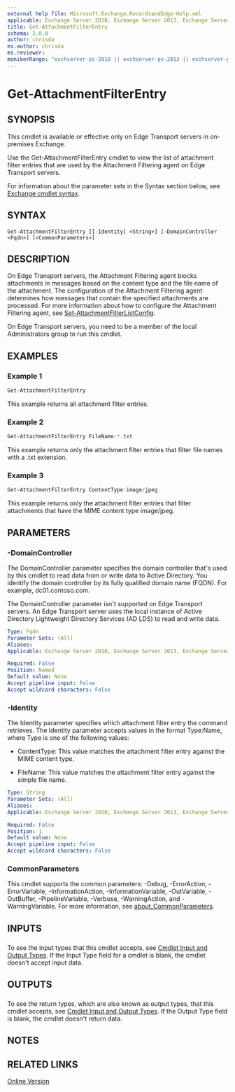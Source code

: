 ```yaml
---
external help file: Microsoft.Exchange.RecordsandEdge-Help.xml
applicable: Exchange Server 2010, Exchange Server 2013, Exchange Server 2016, Exchange Server 2019
title: Get-AttachmentFilterEntry
schema: 2.0.0
author: chrisda
ms.author: chrisda
ms.reviewer:
monikerRange: "exchserver-ps-2010 || exchserver-ps-2013 || exchserver-ps-2016 || exchserver-ps-2019"
---
```


# Get-AttachmentFilterEntry

## SYNOPSIS
This cmdlet is available or effective only on Edge Transport servers in on-premises Exchange.

Use the Get-AttachmentFilterEntry cmdlet to view the list of attachment filter entries that are used by the Attachment Filtering agent on Edge Transport servers.

For information about the parameter sets in the Syntax section below, see [Exchange cmdlet syntax](https://docs.microsoft.com/powershell/exchange/exchange-server/exchange-cmdlet-syntax).

## SYNTAX

```
Get-AttachmentFilterEntry [[-Identity] <String>] [-DomainController <Fqdn>] [<CommonParameters>]
```

## DESCRIPTION
On Edge Transport servers, the Attachment Filtering agent blocks attachments in messages based on the content type and the file name of the attachment. The configuration of the Attachment Filtering agent determines how messages that contain the specified attachments are processed. For more information about how to configure the Attachment Filtering agent, see [Set-AttachmentFilterListConfig](https://docs.microsoft.com/powershell/module/exchange/antispam-antimalware/set-attachmentfilterlistconfig).

On Edge Transport servers, you need to be a member of the local Administrators group to run this cmdlet.

## EXAMPLES

### Example 1
```powershell
Get-AttachmentFilterEntry
```

This example returns all attachment filter entries.

### Example 2
```powershell
Get-AttachmentFilterEntry FileName:*.txt
```

This example returns only the attachment filter entries that filter file names with a .txt extension.

### Example 3
```powershell
Get-AttachmentFilterEntry ContentType:image/jpeg
```

This example returns only the attachment filter entries that filter attachments that have the MIME content type image/jpeg.

## PARAMETERS

### -DomainController
The DomainController parameter specifies the domain controller that's used by this cmdlet to read data from or write data to Active Directory. You identify the domain controller by its fully qualified domain name (FQDN). For example, dc01.contoso.com.

The DomainController parameter isn't supported on Edge Transport servers. An Edge Transport server uses the local instance of Active Directory Lightweight Directory Services (AD LDS) to read and write data.

```yaml
Type: Fqdn
Parameter Sets: (All)
Aliases:
Applicable: Exchange Server 2010, Exchange Server 2013, Exchange Server 2016, Exchange Server 2019

Required: False
Position: Named
Default value: None
Accept pipeline input: False
Accept wildcard characters: False
```

### -Identity
The Identity parameter specifies which attachment filter entry the command retrieves. The Identity parameter accepts values in the format Type:Name, where Type is one of the following values:

- ContentType: This value matches the attachment filter entry against the MIME content type.

- FileName: This value matches the attachment filter entry against the simple file name.

```yaml
Type: String
Parameter Sets: (All)
Aliases:
Applicable: Exchange Server 2010, Exchange Server 2013, Exchange Server 2016, Exchange Server 2019

Required: False
Position: 1
Default value: None
Accept pipeline input: False
Accept wildcard characters: False
```

### CommonParameters
This cmdlet supports the common parameters: -Debug, -ErrorAction, -ErrorVariable, -InformationAction, -InformationVariable, -OutVariable, -OutBuffer, -PipelineVariable, -Verbose, -WarningAction, and -WarningVariable. For more information, see [about_CommonParameters](https://go.microsoft.com/fwlink/p/?LinkID=113216).

## INPUTS

###  
To see the input types that this cmdlet accepts, see [Cmdlet Input and Output Types](https://go.microsoft.com/fwlink/p/?LinkId=616387). If the Input Type field for a cmdlet is blank, the cmdlet doesn't accept input data.

## OUTPUTS

###  
To see the return types, which are also known as output types, that this cmdlet accepts, see [Cmdlet Input and Output Types](https://go.microsoft.com/fwlink/p/?LinkId=616387). If the Output Type field is blank, the cmdlet doesn't return data.

## NOTES

## RELATED LINKS

[Online Version](https://docs.microsoft.com/powershell/module/exchange/antispam-antimalware/get-attachmentfilterentry)
